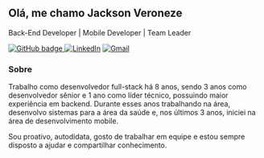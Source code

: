 ## Olá, me chamo Jackson Veroneze

Back-End Developer | Mobile Developer | Team Leader

[![GitHub badge](https://img.shields.io/badge/-Github-000?style=for-the-badge&logo=Github&logoColor=white&link=https://github.com/jacksonveroneze) ](https://github.com/jacksonveroneze) 
[![LinkedIn](https://img.shields.io/badge/-LinkedIn-blue?style=for-the-badge&logo=Linkedin&logoColor=white&link=https://www.linkedin.com/in/jacksonveroneze/)](https://www.linkedin.com/in/jacksonveroneze)
[![Gmail](https://img.shields.io/badge/-Gmail-c14438?style=for-the-badge&logo=Gmail&logoColor=white)](mailto:jackson@jacksonveroneze.com)



### Sobre
Trabalho como desenvolvedor full-stack há 8 anos, sendo 3 anos como desenvolvedor sênior e 1 ano como líder técnico, possuindo maior experiência em backend. Durante esses anos trabalhando na área, desenvolvo sistemas para a área da saúde e, nos últimos 3 anos, iniciei na área de desenvolvimento mobile.

Sou proativo, autodidata, gosto de trabalhar em equipe e estou sempre disposto a ajudar e compartilhar conhecimento. 
